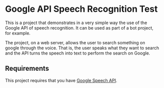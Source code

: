 # Google API Speech Recognition Test

This is a project that demonstrates in a very simple way the use of the Google API of speech recognition. It can be used as part of a bot project, for example.

The project, on a web server, allows the user to search something on google through the voice. That is, the user speaks what they want to search and the API turns the speech into text to perform the search on Google.

## Requirements

This project requires that you have [Google Speech API].

[Google Speech API]: https://cloud.google.com/speech/docs/

